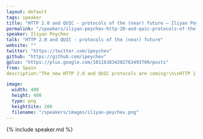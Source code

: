 ```yaml
---
layout: default
tags: speaker
title: "HTTP 2.0 and QUIC - protocols of the (near) future – Iliyan Peychev"
permalink: "/speakers/iliyan-peychev-http-20-and-quic-protocols-of-the-near-future.html"
speaker: Iliyan Peychev
talk: "HTTP 2.0 and QUIC - protocols of the (near) future"
website: ""
twitter: "https://twitter.com/ipeychev"
github: "https://github.com/ipeychev"
gplus: "https://plus.google.com/101163834202763493709/posts"
from: Spain
description:"The new HTTP 2.0 and QUIC protocols are coming!\n\nHTTP 1.1 forced both developers and browser vendors to invent different tricks in order to make sites to load and run faster. HTTP 2.0 and QUIC will provide many significant improvements overt HTTP 1.1.\n\nIn this talk I will give an introduction to both protocols and emphasize why are they so important for the Web development workflow and performance."

image: 
  width: 400
  height: 400
  type: png
  heightSite: 200
  filename: "/speakers/images/iliyan-peychev.png"
---
```


{% include speaker.md %}
